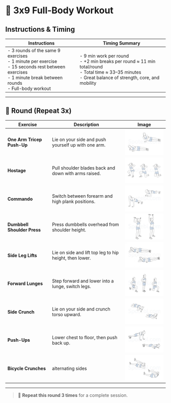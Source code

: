 # 💪 3x9 Full-Body Workout

## Instructions & Timing

| **Instructions**                                                                                       | **Timing Summary**                                                                               |
| ------------------------------------------------------------------------------------------------------ | ------------------------------------------------------------------------------------------------ |
| - 3 rounds of the same 9 exercises  <br> - 1 minute per exercise <br> - 15 seconds rest between exercises <br> - 1 minute break between rounds <br> - Full-body workout | - 9 min work per round <br> - +2 min breaks per round ≈ 11 min total/round <br> - Total time ≈ 33–35 minutes <br> - Great balance of strength, core, and mobility |

---

## 🔁 Round (Repeat 3x)

| Exercise                     | Description                                       | Image                                                   |
| ---------------------------- | ------------------------------------------------- | ------------------------------------------------------- |
| **One Arm Tricep Push-Up**   | Lie on your side and push yourself up with one arm. | <img src="./images/one-arm-tricep-push-up.jpg" width="200" /> |
| **Hostage**                  | Pull shoulder blades back and down with arms raised. | <img src="./images/hostage.jpg" width="200" /> |
| **Commando**                 | Switch between forearm and high plank positions. | <img src="./images/commando.jpg" width="200" /> |
| **Dumbbell Shoulder Press**  | Press dumbbells overhead from shoulder height.   | <img src="./images/dumbbell-shoulder-press.jpg" width="200" /> |
| **Side Leg Lifts**           | Lie on side and lift top leg to hip height, then lower. | <img src="./images/side-leg-lifts.jpg" width="200" /> |
| **Forward Lunges**           | Step forward and lower into a lunge, switch legs. | <img src="./images/front-and-back-lunges.jpg" width="200" /> |
| **Side Crunch**              | Lie on your side and crunch torso upward.         | <img src="./images/side-crunch.jpg" width="200" /> |
| **Push-Ups**                 | Lower chest to floor, then push back up.          | <img src="./images/push-up.jpg" width="200" /> |
| **Bicycle Crunches**          | alternating sides | <img src="./images/bicycle-crunches.jpg" width="200" /> |

---

> 🔁 **Repeat this round 3 times** for a complete session.
